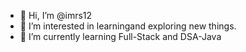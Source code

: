 - 👋 Hi, I’m @imrs12
- 👀 I’m interested in learningand exploring new things.
- 🌱 I’m currently learning Full-Stack and DSA-Java


<!---
imrs12/imrs12 is a ✨ special ✨ repository because its `README.md` (this file) appears on your GitHub profile.
You can click the Preview link to take a look at your changes.
--->
